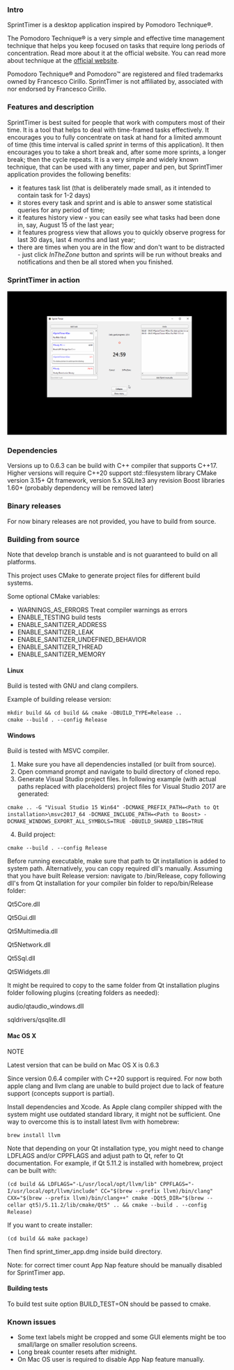 ### Intro
SprintTimer is a desktop application inspired by Pomodoro Technique®.

The Pomodoro Technique® is a very simple and effective time management technique that helps you keep focused on tasks
 that require long periods of concentration. Read more about it at the official website.
You can read more about technique at the [official website](http://pomodorotechnique.com).


Pomodoro Technique® and Pomodoro™ are registered and filed trademarks owned by Francesco Cirillo. SprintTimer is not affiliated by, associated with nor endorsed by Francesco Cirillo.


### Features and description
SprintTimer is best suited for people that work with computers most of their time.
It is a tool that helps to deal with time-framed tasks effectively. It encourages you to fully concentrate on task at hand for a limited ammount of time (this time interval is called *sprint* in terms of this application). It then encourages you to take a short break and, after some more sprints, a longer break; then the cycle repeats. It is a very simple and widely known technique, that can be used with any timer, paper and pen, but SprintTimer application provides the following benefits:

* it features task list (that is deliberately made small, as it intended to contain task for 1-2 days)
* it stores every task and sprint and is able to answer some statistical queries for any period of time;
* it features history view - you can easily see what tasks had been done in, say, August 15 of the last year;
* it features progress view that allows you to quickly observe progress for last 30 days, last 4 months and last year;
* there are times when you are in the flow and don't want to be distracted - just click *InTheZone* button and sprints will be run without breaks and notifications and then be all stored when you finished.

### SprintTimer in action
![action](screenshots/1.gif)

### Dependencies

Versions up to 0.6.3 can be build with C++ compiler that supports C++17. Higher versions will require C++20 support
std::filesystem library
CMake version 3.15+
Qt framework, version 5.x
SQLite3 any revision
Boost libraries 1.60+ (probably dependency will be removed later)

### Binary releases

For now binary releases are not provided, you have to build from source.

### Building from source

Note that develop branch is unstable and is not guaranteed to build on all platforms.

This project uses CMake to generate project files for different build systems.

Some optional CMake variables:
* WARNINGS_AS_ERRORS Treat compiler warnings as errors
* ENABLE_TESTING build tests
* ENABLE_SANITIZER_ADDRESS
* ENABLE_SANITIZER_LEAK
* ENABLE_SANITIZER_UNDEFINED_BEHAVIOR
* ENABLE_SANITIZER_THREAD
* ENABLE_SANITIZER_MEMORY

#### Linux

Build is tested with GNU and clang compilers.

Example of building release version:

```shell
mkdir build && cd build && cmake -DBUILD_TYPE=Release ..
cmake --build . --config Release
```

#### Windows
Build is tested with MSVC compiler.

1. Make sure you have all dependencies installed (or built from source).
2. Open command prompt and navigate to build directory of cloned repo.
3. Generate Visual Studio project files. In following example (with actual paths replaced with placeholders) project files for Visual Studio 2017 are generated:
```shell
cmake .. -G "Visual Studio 15 Win64" -DCMAKE_PREFIX_PATH=<Path to Qt installation>\msvc2017_64 -DCMAKE_INCLUDE_PATH=<Path to Boost> -DCMAKE_WINDOWS_EXPORT_ALL_SYMBOLS=TRUE -DBUILD_SHARED_LIBS=TRUE
```

4. Build project:
```shell
cmake --build . --config Release
```

Before running executable, make sure that path to Qt installation is added to system path.
Alternatively, you can copy required dll's manually.
Assuming that you have built Release version: navigate to <Qt directory>/bin/Release,
copy following dll's from Qt installation for your compiler bin folder to repo/bin/Release folder:

Qt5Core.dll

Qt5Gui.dll

Qt5Multimedia.dll

Qt5Network.dll

Qt5Sql.dll

Qt5Widgets.dll

It might be required to copy to the same folder from Qt installation plugins folder following plugins (creating folders as needed):

audio/qtaudio_windows.dll

sqldrivers/qsqlite.dll

#### Mac OS X

NOTE

Latest version that can be build on Mac OS X is 0.6.3

Since version 0.6.4 compiler with C++20 support is required. For now both apple clang and llvm clang are unable to build project due to lack of feature support (concepts support is partial).

Install dependencies and Xcode.
As Apple clang compiler shipped with the system might use outdated standard library, it might not be sufficient.
One way to overcome this is to install latest llvm with homebrew:

```shell
brew install llvm
```

Note that depending on your Qt installation type, you might need to change LDFLAGS and/or CPPFLAGS and adjust path to Qt, refer to Qt documentation.
For example, if Qt 5.11.2 is installed with homebrew, project can be built with:

```shell
(cd build && LDFLAGS="-L/usr/local/opt/llvm/lib" CPPFLAGS="-I/usr/local/opt/llvm/include" CC="$(brew --prefix llvm)/bin/clang" CXX="$(brew --prefix llvm)/bin/clang++" cmake -DQt5_DIR="$(brew --cellar qt5)/5.11.2/lib/cmake/Qt5" .. && cmake --build . --config Release)
```

If you want to create installer:
```shell
(cd build && make package)
```

Then find sprint_timer_app.dmg inside build directory.

Note: for correct timer count App Nap feature should be manually disabled for SprintTimer app.

#### Building tests
To build test suite option BUILD_TEST=ON should be passed to cmake.

### Known issues
* Some text labels might be cropped and some GUI elements might be too small/large on smaller resolution screens.
* Long break counter resets after midnight.
* On Mac OS user is required to disable App Nap feature manually.
